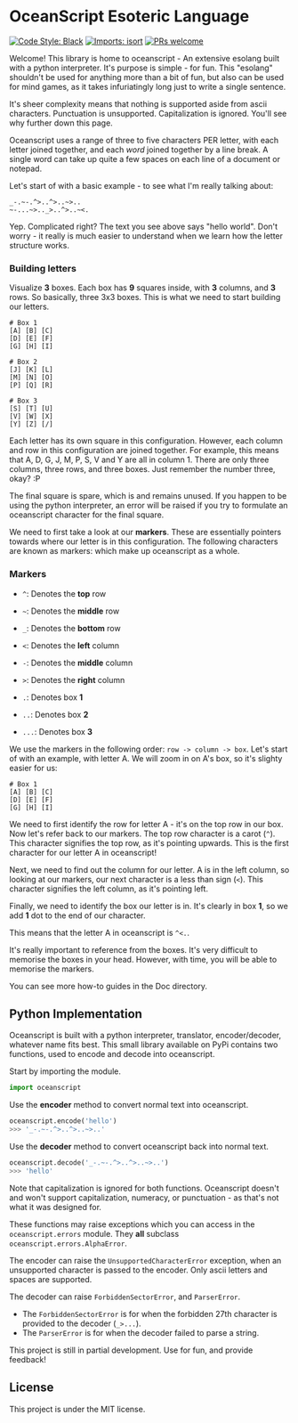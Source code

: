 # OceanScript Esoteric Language

[![Code Style: Black](https://img.shields.io/badge/code%20style-black-000000.svg)](https://github.com/psf/black)
[![Imports: isort](https://user-images.githubusercontent.com/6032823/111363465-600fe880-8690-11eb-8377-ec1d4d5ff981.png)](https://github.com/PyCQA/isort)
[![PRs welcome](https://img.shields.io/badge/PRs-welcome-brightgreen.svg)](http://makeapullrequest.com)

Welcome! This library is home to oceanscript - An extensive esolang built with a python interpreter.
It's purpose is simple - for fun. This "esolang" shouldn't be used for anything more than a bit
of fun, but also can be used for mind games, as it takes infuriatingly long just to write a single
sentence.

It's sheer complexity means that nothing is supported aside from ascii characters. Punctuation is unsupported.
Capitalization is ignored. You'll see why further down this page.

Oceanscript uses a range of three to five characters PER letter, with each letter joined together, and each *word* joined
together by a line break. A single word can take up quite a few spaces on each line of a document or notepad.

Let's start of with a basic example - to see what I'm really talking about:

```alp
_-.~-.^>..^>..~>..
~-...~>.._>..^>..~<.
```

Yep. Complicated right? The text you see above says "hello world". Don't worry -  it really is much easier
to understand when we learn how the letter structure works.

### Building letters

Visualize **3** boxes. Each box has **9** squares inside, with **3** columns, and **3** rows.
So basically, three 3x3 boxes. This is what we need to start building our letters.

```alp
# Box 1
[A] [B] [C]
[D] [E] [F]
[G] [H] [I]

# Box 2
[J] [K] [L]
[M] [N] [O]
[P] [Q] [R]

# Box 3
[S] [T] [U]
[V] [W] [X]
[Y] [Z] [/]
```

Each letter has its own square in this configuration. However, each column and row in this configuration
are joined together. For example, this means that A, D, G, J, M, P, S, V and Y are all in column 1. There
are only three columns, three rows, and three boxes. Just remember the number three, okay? :P

The final square is spare, which is and remains unused. If you happen to be using the python interpreter, an error
will be raised if you try to formulate an oceanscript character for the final square.

We need to first take a look at our **markers**. These are essentially pointers towards where our letter is in
this configuration. The following characters are known as markers: which make up oceanscript as a whole.

### Markers

* ``^``: Denotes the **top** row
* ``~``: Denotes the **middle** row
* ``_``: Denotes the **bottom** row

* ``<``: Denotes the **left** column
* ``-``: Denotes the **middle** column
* ``>``: Denotes the **right** column

* ``.``: Denotes box **1**
* ``..``: Denotes box **2**
* ``...``: Denotes box **3**

We use the markers in the following order: ``row -> column -> box``. Let's start of with an example, with letter A.
We will zoom in on A's box, so it's slighty easier for us:

```alp
# Box 1
[A] [B] [C]
[D] [E] [F]
[G] [H] [I]
```

We need to first identify the row for letter A - it's on the top row in our box. Now let's refer back to our markers.
The top row character is a carot (``^``). This character signifies the top row, as it's pointing upwards.
This is the first character for our letter A in oceanscript!

Next, we need to find out the column for our letter. A is in the left column, so looking at our markers, our next character
is a less than sign (``<``). This character signifies the left column, as it's pointing left.

Finally, we need to identify the box our letter is in. It's clearly in box **1**, so we add **1** dot to the end of our character.

This means that the letter A in oceanscript is ``^<.``.

It's really important to reference from the boxes. It's very difficult to memorise the boxes in your head. However, with time,
you will be able to memorise the markers.

You can see more how-to guides in the Doc directory.

## Python Implementation

Oceanscript is built with a python interpreter, translator, encoder/decoder, whatever name
fits best. This small library available on PyPi contains two functions, used to encode and decode into oceanscript.

Start by importing the module.

```py
import oceanscript
```

Use the **encoder** method to convert normal text into oceanscript.

```py
oceanscript.encode('hello')
>>> '_-.~-.^>..^>..~>..'
```

Use the **decoder** method to convert oceanscript back into normal text.

```py
oceanscript.decode('_-.~-.^>..^>..~>..')
>>> 'hello'
```

Note that capitalization is ignored for both functions. Oceanscript doesn't and won't support
capitalization, numeracy, or punctuation - as that's not what it was designed for.

These functions may raise exceptions which you can access in the ``oceanscript.errors`` module.
They **all** subclass ``oceanscript.errors.AlphaError``.

The encoder can raise the ``UnsupportedCharacterError`` exception, when an unsupported character
is passed to the encoder. Only ascii letters and spaces are supported.

The decoder can raise ``ForbiddenSectorError``, and ``ParserError``.
* The ``ForbiddenSectorError`` is for when the forbidden 27th character is provided to the decoder (``_>...``).
* The ``ParserError`` is for when the decoder failed to parse a string.

This project is still in partial development. Use for fun, and provide feedback!

## License

This project is under the MIT license.
